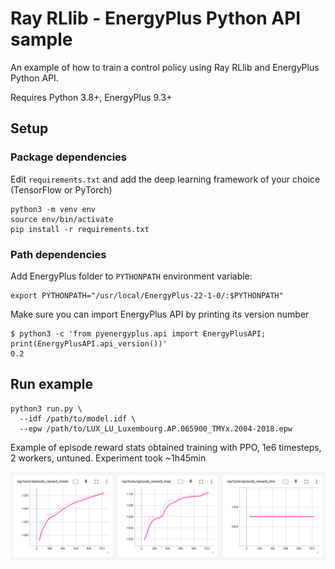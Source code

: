 # Ray RLlib - EnergyPlus Python API sample

An example of how to train a control policy using Ray RLlib and EnergyPlus Python API.

Requires Python 3.8+, EnergyPlus 9.3+

## Setup

### Package dependencies

Edit `requirements.txt` and add the deep learning framework of your choice (TensorFlow or PyTorch)

```shell
python3 -m venv env
source env/bin/activate
pip install -r requirements.txt
```

### Path dependencies

Add EnergyPlus folder to `PYTHONPATH` environment variable:

```shell
export PYTHONPATH="/usr/local/EnergyPlus-22-1-0/:$PYTHONPATH"
```

Make sure you can import EnergyPlus API by printing its version number

```shell
$ python3 -c 'from pyenergyplus.api import EnergyPlusAPI; print(EnergyPlusAPI.api_version())'
0.2
```

## Run example

```shell
python3 run.py \
  --idf /path/to/model.idf \
  --epw /path/to/LUX_LU_Luxembourg.AP.065900_TMYx.2004-2018.epw
```

Example of episode reward stats obtained training with PPO, 1e6 timesteps, 2 workers, untuned. Experiment took ~1h45min

![PPO stats](images/ppo_untuned.png "PPO training - Single AHU model")

